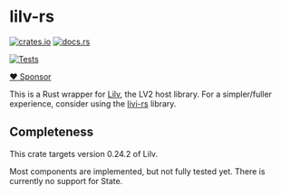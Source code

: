 # lilv-rs

[![crates.io](https://img.shields.io/crates/v/lilv.svg)](https://crates.io/crates/lilv) [![docs.rs](https://docs.rs/lilv/badge.svg)](https://docs.rs/lilv)

[![Tests](https://github.com/wmedrano/lilv-rs/actions/workflows/test.yml/badge.svg)](https://github.com/wmedrano/lilv-rs/actions/workflows/test.yml)

[:heart: Sponsor](https://github.com/sponsors/wmedrano)

This is a Rust wrapper for [Lilv](http://drobilla.net/software/lilv),
the LV2 host library. For a simpler/fuller experience, consider using
the [livi-rs](https://github.com/wmedrano/livi-rs) library.

## Completeness

This crate targets version 0.24.2 of Lilv.

Most components are implemented, but not fully tested yet. There is currently no support for State.
